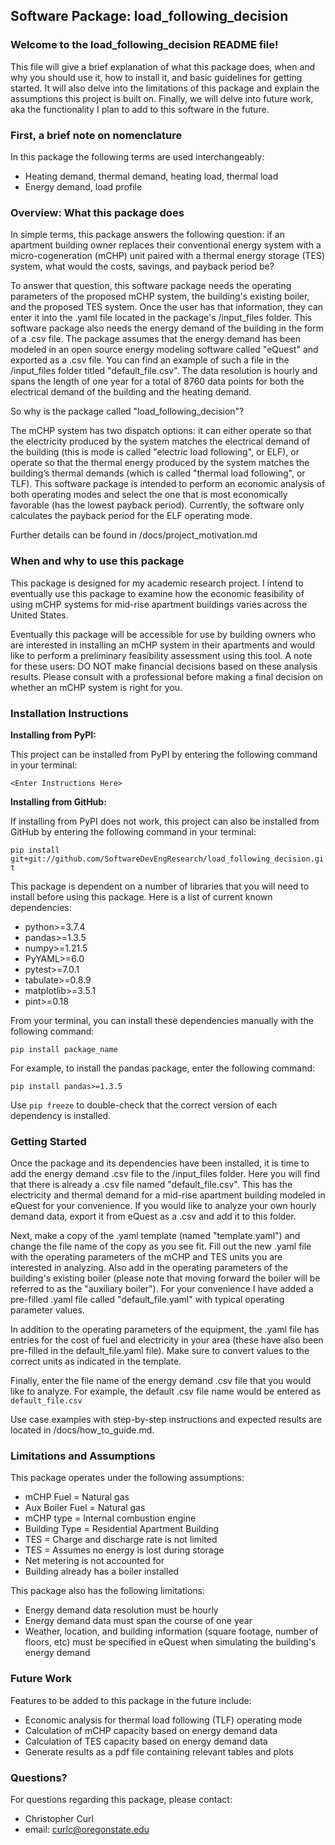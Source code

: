 ## Software Package: load_following_decision

### Welcome to the load_following_decision README file! 

This file will give a brief explanation of what this package does, 
when and why you should use it, how to install it, and basic 
guidelines for getting started. It will also delve into the 
limitations of this package and explain the assumptions this 
project is built on. Finally, we will delve into future work, 
aka the functionality I plan to add to this software in the 
future.

### First, a brief note on nomenclature

In this package the following terms are used interchangeably:

- Heating demand, thermal demand, heating load, thermal load
- Energy demand, load profile

### Overview: What this package does

In simple terms, this package answers the following question: if
an apartment building owner replaces their conventional energy
system with a micro-cogeneration (mCHP) unit paired with a thermal energy
storage (TES) system, what would the costs, savings, and payback period
be?

To answer that question, this software package needs the operating
parameters of the proposed mCHP system, the building's existing 
boiler, and the proposed TES system. Once the user has that 
information, they can enter it into the .yaml file located in the 
package's /input_files folder. This software package also needs 
the energy demand of the building in the form of a .csv file.
The package assumes that the energy demand has been modeled in an 
open source energy modeling software called "eQuest" and exported
as a .csv file. You can find an example of such a file in the 
/input_files folder titled "default_file.csv". The data resolution
is hourly and spans the length of one year for a total of 8760
data points for both the electrical demand of the building and the
heating demand.

So why is the package called "load_following_decision"?

The mCHP system has two dispatch options: it can either operate 
so that the electricity produced by the system matches the 
electrical demand of the building (this is mode is called "electric
load following", or ELF), or operate so that the thermal energy 
produced by the system matches the building’s thermal demands 
(which is called "thermal load following", or TLF). This software 
package is intended to perform an economic analysis of both operating
modes and select the one that is most economically favorable (has
the lowest payback period). Currently, the software only calculates
the payback period for the ELF operating mode.

Further details can be found in /docs/project_motivation.md

### When and why to use this package

This package is designed for my academic research project. I intend
to eventually use this package to examine how the economic 
feasibility of using mCHP systems for mid-rise apartment buildings
varies across the United States.

Eventually this package will be accessible for use by building owners
who are interested in installing an mCHP system in their apartments
and would like to perform a preliminary feasibility assessment 
using this tool. A note for these users: DO NOT make financial
decisions based on these analysis results. Please consult with
a professional before making a final decision on whether an mCHP 
system is right for you.

### Installation Instructions

**Installing from PyPI:**

This project can be installed from PyPI by entering the following 
command in your terminal:

`<Enter Instructions Here>`

**Installing from GitHub:**

If installing from PyPI does not work, this project can also be 
installed from GitHub by entering the following command in your 
terminal:

`pip install git+git://github.com/SoftwareDevEngResearch/load_following_decision.git`

This package is dependent on a number of libraries that you 
will need to install before using this package. Here is a list 
of current known dependencies:

- python>=3.7.4
- pandas>=1.3.5
- numpy>=1.21.5
- PyYAML>=6.0
- pytest>=7.0.1
- tabulate>=0.8.9
- matplotlib>=3.5.1
- pint>=0.18

From your terminal, you can install these dependencies manually 
with the following command:

`pip install package_name`

For example, to install the pandas package, enter the following 
command:

`pip install pandas>=1.3.5`

Use `pip freeze` to double-check that the correct version of each
dependency is installed.

### Getting Started

Once the package and its dependencies have been installed, it is
time to add the energy demand .csv file to the /input_files
folder. Here you will find that there is already a .csv file
named "default_file.csv". This has the electricity and thermal
demand for a mid-rise apartment building modeled in eQuest for
your convenience. If you would like to analyze your own hourly 
demand data, export it from eQuest as a .csv and add it to this 
folder.

Next, make a copy of the .yaml template (named "template.yaml")
and change the file name of the copy as you see fit. Fill out 
the new .yaml file with the operating parameters of the mCHP 
and TES units you are interested in analyzing. Also add in the 
operating parameters of the building's existing boiler (please 
note that moving forward the boiler will be referred to as the 
"auxiliary boiler"). For your convenience I have added a 
pre-filled .yaml file called "default_file.yaml" with typical 
operating parameter values.

In addition to the operating parameters of the equipment, the
.yaml file has entries for the cost of fuel and electricity
in your area (these have also been pre-filled in the 
default_file.yaml file). Make sure to convert values to the correct
units as indicated in the template.

Finally, enter the file name of the energy demand .csv file that
you would like to analyze. For example, the default .csv file
name would be entered as `default_file.csv`

Use case examples with step-by-step instructions and expected
results are located in /docs/how_to_guide.md.

### Limitations and Assumptions

This package operates under the following assumptions:

- mCHP Fuel = Natural gas
- Aux Boiler Fuel = Natural gas
- mCHP type = Internal combustion engine
- Building Type = Residential Apartment Building
- TES = Charge and discharge rate is not limited
- TES = Assumes no energy is lost during storage
- Net metering is not accounted for
- Building already has a boiler installed

This package also has the following limitations:

- Energy demand data resolution must be hourly
- Energy demand data must span the course of one year
- Weather, location, and building information (square footage, number of floors, etc) must be specified in eQuest when simulating the building's energy demand

### Future Work

Features to be added to this package in the future include:

- Economic analysis for thermal load following (TLF) operating mode
- Calculation of mCHP capacity based on energy demand data
- Calculation of TES capacity based on energy demand data
- Generate results as a pdf file containing relevant tables and plots

### Questions?

For questions regarding this package, please contact:

- Christopher Curl
- email: curlc@oregonstate.edu